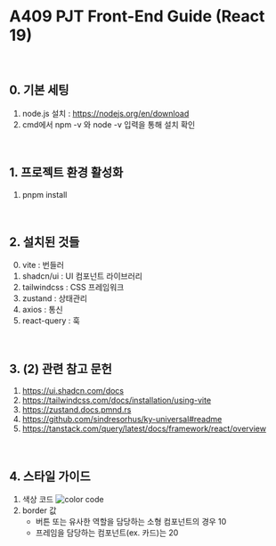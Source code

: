 # A409 PJT Front-End Guide (React 19)

<br>

## 0. 기본 세팅

1. node.js 설치 : https://nodejs.org/en/download
2. cmd에서 npm -v 와 node -v 입력을 통해 설치 확인

<br>

## 1. 프로젝트 환경 활성화

1. pnpm install

<br>

## 2. 설치된 것들

0. vite : 번들러
1. shadcn/ui : UI 컴포넌트 라이브러리
2. tailwindcss : CSS 프레임워크
3. zustand : 상태관리
4. axios : 통신 
5. react-query : 훅

<br>

## 3. (2) 관련 참고 문헌

1. https://ui.shadcn.com/docs
2. https://tailwindcss.com/docs/installation/using-vite
3. https://zustand.docs.pmnd.rs
4. https://github.com/sindresorhus/ky-universal#readme
5. https://tanstack.com/query/latest/docs/framework/react/overview

<br>

## 4. 스타일 가이드

1. 색상 코드
   ![color code](./Color.png)
2. border 값
   - 버튼 또는 유사한 역할을 담당하는 소형 컴포넌트의 경우 10
   - 프레임을 담당하는 컴포넌트(ex. 카드)는 20

